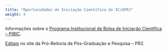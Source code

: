 ```yaml
---
title: "Oportunidades de Iniciação Científica do IC/UFRJ"
weight: 4
---
```


Informações sobre o [Programa Institucional de Bolsa de Iniciação Científica – PIBIC](http://posgraduacao.ufrj.br/pibic?_gl=1*9g50vc*_ga*MTM4NTQ4MjAzNC4xNzA4ODc4NjIx*_ga_S9CWPVF04S*MTcwOTgyMjcwMS4xLjAuMTcwOTgyMjcwMS4wLjAuMA..).

[Editais](https://posgraduacao.ufrj.br/editais?_gl=1*1evuhe4*_ga*MTM4NTQ4MjAzNC4xNzA4ODc4NjIx*_ga_S9CWPVF04S*MTcwOTgyMjcwMS4xLjAuMTcwOTgyMjcwMS4wLjAuMA..) no site da Pró-Reitoria de Pós-Graduação e Pesquisa – PR2.